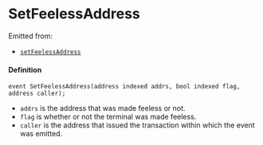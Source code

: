 
# SetFeelessAddress

Emitted from:

* [`setFeelessAddress`](/protocol/api/contracts/or-abstract/jbpayoutredemptionpaymentterminal/write/setfeelessaddress.md)

#### Definition

```
event SetFeelessAddress(address indexed addrs, bool indexed flag, address caller);
```

* `addrs` is the address that was made feeless or not.
* `flag` is whether or not the terminal was made feeless.
* `caller` is the address that issued the transaction within which the event was emitted.
